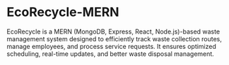 # EcoRecycle-MERN
EcoRecycle is a MERN (MongoDB, Express, React, Node.js)-based waste management system designed to efficiently track waste collection routes, manage employees, and process service requests. It ensures optimized scheduling, real-time updates, and better waste disposal management. 
